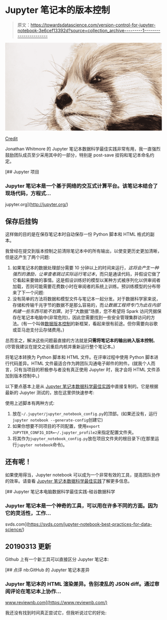 # Jupyter 笔记本的版本控制

> 原文：<https://towardsdatascience.com/version-control-for-jupyter-notebook-3e6cef13392d?source=collection_archive---------1----------------------->

![](img/52e23d1cc644d0fd4f498672a5939f56.png)

[Credit](https://pixabay.com/photos/illustration-red-panda-the-zoo-2246804/)

Jonathan Whitmore 的 Jupyter 笔记本数据科学最佳实践非常有用，我一直强烈鼓励团队成员至少采用其中的一部分，特别是 post-save 挂钩和笔记本命名约定。

[](http://jupyter.org/) [## Jupyter 项目

### Jupyter 笔记本是一个基于网络的交互式计算平台。该笔记本结合了现场代码，方程式…

jupyter.org](http://jupyter.org/) 

## 保存后挂钩

这样做的目的是在保存笔记本时自动保存一份 Python 脚本和 HTML 格式的副本。

我曾经在提交到版本控制之前清除笔记本中的所有输出，以使变更历史更加清晰，但是这产生了两个问题:

1.  如果笔记本的数据处理部分需要 10 分钟以上的时间来运行，*这将会产生一种强烈的激励，让审查者跳过实际运行笔记本*，而只是通读代码，并假设它做了它看起来要做的事情。这是假设训练好的模型以某种方式被序列化以供审阅者加载，否则可能需要花费数小时在审阅者的系统上训练。预训练模型的分布带来了下一个问题:
2.  没有简单的方法将数据和模型文件与笔记本一起分发。对于数据科学家来说，存储和传输千兆字节的数据不是那么容易的，而*让数据工程师专门为此在内部构建一些东西可能不划算*。对于“大数据”场景，您不希望将 Spark 访问凭据保存在笔记本电脑中(非常危险)，因此您需要找到一些安全管理集群访问的方法。(有一个叫做[数据版本控制](https://dataversioncontrol.com/)的新框架，看起来很有前途。但你需要向谷歌或亚马逊支付云存储费用。)

总而言之，解决这些问题最直接的方法就是**只需将笔记本的输出纳入版本控制**。(尽管我建议在提交之前重启内核并重新运行整个笔记本。)

将笔记本转换为 Python 脚本和 HTML 文件。在评审过程中使用 Python 脚本进行代码差异。HTML 文件最适合作为跨团队沟通电子邮件的附件。(就我个人而言，只有当项目的积极参与者没有真正使用 Jupyter 时，我才会将 HTML 文件添加到版本控制中。)

以下要点基本上是从 [Jupyter 笔记本数据科学最佳实践](https://svds.com/jupyter-notebook-best-practices-for-data-science/)中直接复制的。它是根据最新的 Jupyter 测试的，放在这里供快速参考:

使用上述脚本有两种方式:

1.  放在`~/.jupyter/jupyter_notebook_config.py`的顶部。(如果还没有，运行`jupyter notebook --generate-config`创建它)
2.  如果你想要不同项目的不同配置，使用`export JUPYTER_CONFIG_DIR=~/.jupyter_profile2`来指定配置文件夹。
3.  将其作为`jupyter_notebook_config.py`放在项目文件夹的根目录下(在那里运行`jupyter notebook`命令)。

## 还有呢！

如果使用得当，Jupyter notebook 可以成为一个非常有效的工具，提高团队协作的效率。请查看 [Jupyter 笔记本数据科学最佳实践](https://svds.com/jupyter-notebook-best-practices-for-data-science/)了解更多信息。

[](https://svds.com/jupyter-notebook-best-practices-for-data-science/) [## Jupyter 笔记本电脑数据科学最佳实践-硅谷数据科学

### Jupyter 笔记本是一个神奇的工具，可以用在许多不同的方面。因为它的灵活性，工作…

svds.com](https://svds.com/jupyter-notebook-best-practices-for-data-science/) 

## 20190313 更新

Github 上有一个新工具可以直接区分 Jupyter 笔记本:

[](https://www.reviewnb.com/) [## 点评 nb:GitHub 的 Jupyter 笔记本差异

### Jupyter 笔记本的 HTML 渲染差异。告别凌乱的 JSON diff。通过审阅评论在笔记本上协作…

www.reviewnb.com](https://www.reviewnb.com/) 

我还没有找到时间真正尝试它，但我听说过它的好处: